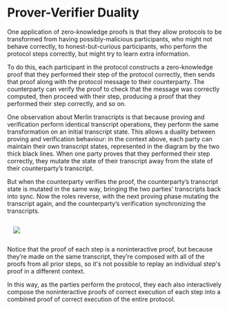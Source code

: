 # Prover-Verifier Duality

One application of zero-knowledge proofs is that they allow protocols
to be transformed from having possibly-malicious participants, who
might not behave correctly, to honest-but-curious participants, who
perform the protocol steps correctly, but might try to learn extra
information.

To do this, each participant in the protocol constructs a
zero-knowledge proof that they performed their step of the protocol
correctly, then sends that proof along with the protocol message to
their counterparty. The counterparty can verify the proof to check
that the message was correctly computed, then proceed with their step,
producing a proof that they performed their step correctly, and so on.

One observation about Merlin transcripts is that because proving and
verification perform identical transcript operations, they perform the
same transformation on an initial transcript state.  This allows a
duality between proving and verification behaviour: in the context
above, each party can maintain their own transcript states,
represented in the diagram by the two thick black lines. When one
party proves that they performed their step correctly, they mutate the
state of their transcript away from the state of their counterparty’s
transcript.

But when the counterparty verifies the proof, the counterparty’s
transcript state is mutated in the same way, bringing the two parties’
transcripts back into sync. Now the roles reverse, with the next
proving phase mutating the transcript again, and the counterparty’s
verification synchronizing the transcripts.

<img style="margin: 1em;" src="/duality.png">

Notice that the proof of each step is a noninteractive proof, but
because they’re made on the same transcript, they’re composed with all
of the proofs from all prior steps, so it's not possible to replay an
individual step's proof in a different context.

In this way, as the parties perform the protocol, they each also
interactively compose the noninteractive proofs of correct execution
of each step into a combined proof of correct execution of the entire
protocol.